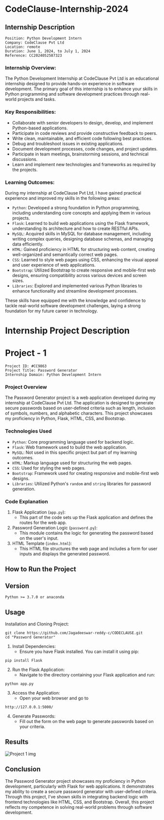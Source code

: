 # CodeClause-Internship-2024

## Internship Description

```
Position: Python Development Intern
Company: CodeClause Pvt Ltd
Location: remote
Duration: June 1, 2024, to July 1, 2024
Reference: CC2024052587323
```

### Internship Overview:

The Python Development Internship at CodeClause Pvt Ltd is an educational internship designed to provide hands-on experience in software development. The primary goal of this internship is to enhance your skills in Python programming and software development practices through real-world projects and tasks.

### Key Responsibilities:
  - Collaborate with senior developers to design, develop, and implement Python-based applications.
  - Participate in code reviews and provide constructive feedback to peers.
  - Write clean, maintainable, and efficient code following best practices.
  - Debug and troubleshoot issues in existing applications.
  - Document development processes, code changes, and project updates.
  - Participate in team meetings, brainstorming sessions, and technical discussions.
  - Learn and implement new technologies and frameworks as required by the projects.

### Learning Outcomes:

During my internship at CodeClause Pvt Ltd, I have gained practical experience and improved my skills in the following areas:

  - `Python`: Developed a strong foundation in Python programming, including understanding core concepts and applying them in various projects.
  - `Flask`: Learned to build web applications using the Flask framework, understanding its architecture and how to create RESTful APIs.
  - `MySQL`: Acquired skills in MySQL for database management, including writing complex queries, designing database schemas, and managing data efficiently.
  - `HTML`: Gained proficiency in HTML for structuring web content, creating well-organized and semantically correct web pages.
  - `CSS`: Learned to style web pages using CSS, enhancing the visual appeal and user experience of web applications.
  - `Bootstrap`: Utilized Bootstrap to create responsive and mobile-first web designs, ensuring compatibility across various devices and screen sizes.
  - `Libraries`: Explored and implemented various Python libraries to enhance functionality and streamline development processes.

These skills have equipped me with the knowledge and confidence to tackle real-world software development challenges, laying a strong foundation for my future career in technology.

# Internship Project Description

# Project - 1

```
Project ID: #CC9863
Project Title: Password Generator
Internship Domain: Python Development Intern
```

### Project Overview

The Password Generator project is a web application developed during my internship at CodeClause Pvt Ltd. The application is designed to generate secure passwords based on user-defined criteria such as length, inclusion of symbols, numbers, and alphabetic characters. This project showcases my proficiency in Python, Flask, HTML, CSS, and Bootstrap.

### Technologies Used
  - `Python`: Core programming language used for backend logic.
  - `Flask`: Web framework used to build the web application.
  - `MySQL`: Not used in this specific project but part of my learning outcomes.
  - `HTML`: Markup language used for structuring the web pages.
  - `CSS`: Used for styling the web pages.
  - `Bootstrap`: Framework used for creating responsive and mobile-first web designs.
  - `Libraries`: Utilized Python's `random` and `string` libraries for password generation.

### Code Explanation
  1. Flask Application (`app.py`):
       - This part of the code sets up the Flask application and defines the routes for the web app.
  2. Password Generation Logic (`password.py`):
       - This module contains the logic for generating the password based on the user's input.
  3. HTML Template (`index.html`):
       - This HTML file structures the web page and includes a form for user inputs and displays the generated password.

## How to Run the Project
## Version
```
Python >= 3.7.0 or anaconda
```

## Usage
Installation and Cloning Project:
```
git clone https://github.com/Jagadeeswar-reddy-c/CODECLAUSE.git
cd "Password Generator"
```
  1. Install Dependencies:
     -  Ensure you have Flask installed. You can install it using pip:
```
pip install Flask
```
  2. Run the Flask Application:
     - Navigate to the directory containing your Flask application and run:
```
python app.py
```
  3. Access the Application:
     - Open your web browser and go to
```
http://127.0.0.1:5000/
```
  4. Generate Passwords:
     - Fill out the form on the web page to generate passwords based on your criteria.

## Results
<img src="./Password Generator/Images/output1.png" alt="Project 1 img">

## Conclusion

The Password Generator project showcases my proficiency in Python development, particularly with Flask for web applications. It demonstrates my ability to create a secure password generator with user-defined criteria. Through this project, I've shown skills in integrating backend logic with frontend technologies like HTML, CSS, and Bootstrap. Overall, this project reflects my competence in solving real-world problems through software development.
